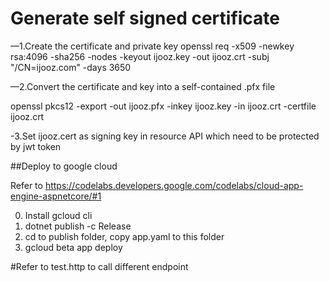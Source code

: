 
# Generate self signed certificate
—1.Create the certificate and private key
openssl req -x509 -newkey rsa:4096 -sha256 -nodes -keyout ijooz.key -out ijooz.crt -subj "/CN=ijooz.com" -days 3650

—2.Convert the certificate and key into a self-contained .pfx file

openssl pkcs12 -export -out ijooz.pfx -inkey ijooz.key -in ijooz.crt -certfile ijooz.crt

-3.Set ijooz.cert as signing key in resource API which need to be protected by jwt token


##Deploy to google cloud

Refer to https://codelabs.developers.google.com/codelabs/cloud-app-engine-aspnetcore/#1

0. Install gcloud cli
1. dotnet publish -c Release
2. cd to publish folder, copy app.yaml to this folder
3. gcloud beta app deploy


#Refer to test.http to call different endpoint
